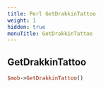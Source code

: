 ```yaml
---
title: Perl GetDrakkinTattoo
weight: 1
hidden: true
menuTitle: GetDrakkinTattoo
---
```

## GetDrakkinTattoo
```perl
$mob->GetDrakkinTattoo()
```